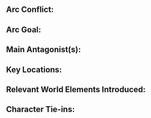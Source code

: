 
## Arc Conflict:

## Arc Goal:

## Main Antagonist(s):

## Key Locations:

## Relevant World Elements Introduced:

## Character Tie-ins: